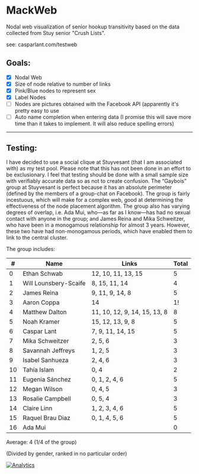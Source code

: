 MackWeb
=======

Nodal web visualization of senior hookup transitivity based on the data collected from Stuy senior "Crush Lists".

see: casparlant.com/testweb

## Goals: 

- [x] Nodal Web
- [x] Size of node relative to number of links
- [x] Pink/Blue nodes to represent sex
- [x] Label Nodes
- [ ] Nodes are pictures obtained with the Facebook API (apparently it's pretty easy to use
- [ ] Auto name completion when entering data (I promise this will save more time than it takes to implement. It will also reduce spelling errors)

-------------------------------
## Testing:

I have decided to use a social clique at Stuyvesant (that I am associated with) as my test pool. Please note that this has not been done in an effort to be exclusionary. I feel that testing should be done with a small sample size with verifiably accurate data so as not to create confusion. The “Gaybois” group at Stuyvesant is perfect because it has an absolute perimeter (defined by the members of a group-chat on Facebook).  The group is fairly incestuous, which will make for a complex web, good at determining the effectiveness of the node placement algorithm. The group also has varying degrees of overlap, i.e. Ada Mui, who—as far as I know—has had no sexual contact with anyone in the group; and James Reina and Mika Schweitzer, who have been in a monogamous relationship for almost 3 years. However, these two have had non-monogamous periods, which have enabled them to link to the central cluster.
 
The group includes:

| # | Name | Links | Total
----|------|-------|------
0  |Ethan Schwab | 12, 10, 11, 13, 15 | 5
1  |Will Lounsbery-Scaife | 8, 15, 11, 14 | 4
2  |James Reina | 9, 11, 9, 14, 8 | 5
3  |Aaron Coppa | 14 | 1!
4  |Matthew Dalton| 11, 10, 12, 9, 14, 15, 13, 8 | 8
5  |Noah Kramer| 15, 12, 13, 9, 8 | 5
6  |Caspar Lant | 7, 9, 11, 14, 15 | 5
7  |Mika Schweitzer| 2, 5, 6 | 3
8  |Savannah Jeffreys| 1, 2, 5 | 3 
9 |Isabel Sanhueza| 2, 4, 6 | 3
10 |Tahía Islam| 0, 4 | 2
11 |Eugenia Sánchez| 0, 1, 2, 4, 6 | 5
12 |Megan Wilson| 0, 4, 5 | 3 
13 |Rosalie Campbell| 0, 5, 4 | 3
14 |Claire Linn| 1, 2, 3, 4, 6 | 5
15 |Raquel Brau Diaz| 0, 1, 4, 5, 6 | 5 
16 |Ada Mui| | 0

Average: 4 (1/4 of the group)

(Divided by gender, ranked in no particular order)


[![Analytics](https://ga-beacon.appspot.com/UA-46871910-2/FlagGame)](https://github.com/igrigorik/ga-beacon)

